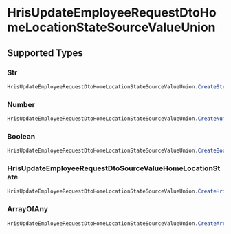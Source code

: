 # HrisUpdateEmployeeRequestDtoHomeLocationStateSourceValueUnion


## Supported Types

### Str

```csharp
HrisUpdateEmployeeRequestDtoHomeLocationStateSourceValueUnion.CreateStr(/* values here */);
```

### Number

```csharp
HrisUpdateEmployeeRequestDtoHomeLocationStateSourceValueUnion.CreateNumber(/* values here */);
```

### Boolean

```csharp
HrisUpdateEmployeeRequestDtoHomeLocationStateSourceValueUnion.CreateBoolean(/* values here */);
```

### HrisUpdateEmployeeRequestDtoSourceValueHomeLocationState

```csharp
HrisUpdateEmployeeRequestDtoHomeLocationStateSourceValueUnion.CreateHrisUpdateEmployeeRequestDtoSourceValueHomeLocationState(/* values here */);
```

### ArrayOfAny

```csharp
HrisUpdateEmployeeRequestDtoHomeLocationStateSourceValueUnion.CreateArrayOfAny(/* values here */);
```
